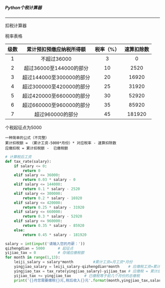 ##### Python个税计算器

----

扣税计算器

税率表格

| 级数 | 累计预扣预缴应纳税所得额 | 税率（%） | 速算扣除数 |
| :--: | :----------------------: | :-------: | :--------: |
|  1   |       不超过36000        |     3     |     0      |
|  2   | 超过36000至144000的部分  |    10     |    2520    |
|  3   | 超过144000至300000的部分 |    20     |   16920    |
|  4   | 超过300000至420000的部分 |    25     |   31920    |
|  5   | 超过420000至660000的部分 |    30     |   52920    |
|  6   | 超过660000至960000的部分 |    35     |   85920    |
|  7   |     超过960000的部分     |    45     |   181920   |

个税起征点为5000

```
一种简单的公式（不完整）
累计扣税额 = （累计工资-5000*月份）* 对应税率 - 速算扣除数
应缴扣税 = 累计扣税额 -  已缴税额
```

```python
# 计算税后工资
def tax_rate(salary):
    if salary <= 0:
        return 0
    elif salary <= 36000:
        return 0.03 * salary - 0
    elif salary <= 144000:
        return 0.1 * salary - 2520
    elif salary <= 300000:
        return 0.2 * salary - 16920
    elif salary <= 420000:
        return 0.25 * salary - 31920
    elif salary <= 660000:
        return 0.3 * salary - 52920
    elif salary <= 960000:
        return 0.35 * salary - 85920
    else:
        return 0.45 * salary - 181920

salary = int(input('请输入您的月薪：'))
qizhengdian = 5000      # 起征点
yijiao_tax = 0          # 存储应缴税额
for month in range(1,13):
    leiji_salary = salary*month         #累计工资=月工资*月份
    yingjiao_salary = leiji_salary-qizhengdian*month    # 应缴税工资=累计工资-起征点*月份
    yingjiao_tax = tax_rate(yingjiao_salary)-yijiao_tax # 应缴税 = 累计应缴税-已缴税
    yijiao_tax += yingjiao_tax      # 已缴税等于前几个月份的总缴税
    print('{}月您需要缴税{}元,税后收入{}元'.format(month,yingjiao_tax,salary-yingjiao_tax))
```





